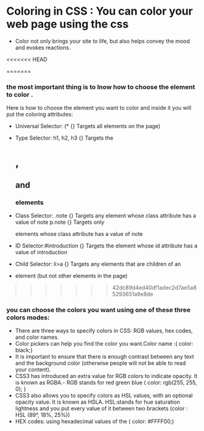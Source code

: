# Coloring in CSS : You can color your web page using the css 

- Color not only brings your site to life, but also helps
convey the mood and evokes reactions.


<<<<<<< HEAD

=======
### the most important thing is to lnow how to choose the element to color .
Here is how to choose the element you want to color and inside it you will put the coloring attributes:

* Universal Selector: (* {}
Targets all elements on the page)

* Type Selector: 
    h1, h2, h3 {}
Targets the <h1>, <h2> and <h3>
elements


* Class Selector:
.note {}
Targets any element whose class
attribute has a value of note
p.note {}
Targets only <p> elements
whose class attribute has a
value of note

* ID Selector:#introduction {}
Targets the element whose
id attribute has a value of
introduction

* Child Selector:
li>a {}
Targets any <a> elements that
are children of an <li> element
(but not other <a> elements in
the page)
>>>>>>> 42dc89d4ed40df1adec2d7ae5a85293651a9e8de
 
 ### you can choose the colors you want using one of these three colors modes:
 - There are three ways to specify colors in CSS:
RGB values, hex codes, and color names.
- Color pickers can help you find the color you want.Color name :( color: black;)
- It is important to ensure that there is enough contrast
between any text and the background color (otherwise
people will not be able to read your content).
- CSS3 has introduced an extra value for RGB colors to
indicate opacity. It is known as RGBA.- RGB stands for red green blue ( color:  rgb(255, 255, 0); )
- CSS3 also allows you to specify colors as HSL values,
with an optional opacity value. It is known as HSLA. HSL:stands for hue saturation lightness and you put every value of it between two brackets (color : HSL (89°, 18%, 25%))
- HEX codes: using hexadecimal values of the ( color: #FFFF00;)







 
